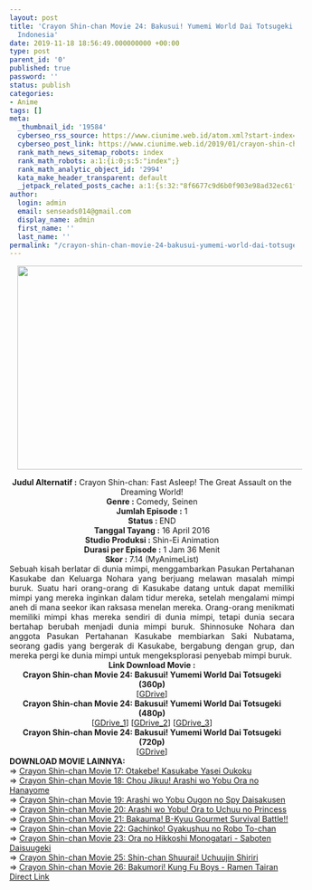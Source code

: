 ```yaml
---
layout: post
title: 'Crayon Shin-chan Movie 24: Bakusui! Yumemi World Dai Totsugeki Movie Subtitle
  Indonesia'
date: 2019-11-18 18:56:49.000000000 +00:00
type: post
parent_id: '0'
published: true
password: ''
status: publish
categories:
- Anime
tags: []
meta:
  _thumbnail_id: '19584'
  cyberseo_rss_source: https://www.ciunime.web.id/atom.xml?start-index=2401&max-results=150
  cyberseo_post_link: https://www.ciunime.web.id/2019/01/crayon-shin-chan-movie-24-bakusui.html
  rank_math_news_sitemap_robots: index
  rank_math_robots: a:1:{i:0;s:5:"index";}
  rank_math_analytic_object_id: '2994'
  kata_make_header_transparent: default
  _jetpack_related_posts_cache: a:1:{s:32:"8f6677c9d6b0f903e98ad32ec61f8deb";a:2:{s:7:"expires";i:1653190905;s:7:"payload";a:0:{}}}
author:
  login: admin
  email: senseads014@gmail.com
  display_name: admin
  first_name: ''
  last_name: ''
permalink: "/crayon-shin-chan-movie-24-bakusui-yumemi-world-dai-totsugeki-movie-subtitle-indonesia/"
---
```

<div class="separator" style="clear: both; text-align: center;"><a href="https://3.bp.blogspot.com/-5D2kT_rM0v0/XEiXzU2K7EI/AAAAAAAAIFs/8Y-LEfV0r1Ig-1g3CMUn_Rgp5QXq4LL8gCLcBGAs/s1600/Crayon%2BShin-chan%2BMovie%2B24%2B-%2BBakusui%2521%2BYumemi%2BWorld%2BDai%2BTotsugeki.jpg" imageanchor="1" style="margin-left: 1em; margin-right: 1em;"><img border="0" data-original-height="720" data-original-width="1280" height="360" src="{{ site.baseurl }}/assets/2019/11/Crayon%2BShin-chan%2BMovie%2B24%2B-%2BBakusui%2521%2BYumemi%2BWorld%2BDai%2BTotsugeki.jpg" width="640" /></a></div>
<div class="separator" style="clear: both; text-align: center;"></div>
<p>
<div style="text-align: center;"><b>Judul</b><b><b> Alternatif </b>:</b> Crayon Shin-chan: Fast Asleep! The Great Assault on the Dreaming World!</div>
<div style="text-align: center;"><b><b>Genre :</b></b> Comedy, Seinen</div>
<div style="text-align: center;"><b>Jumlah Episode :</b> 1<br /><b>Status :&nbsp;</b>END<br /><b>Tanggal Tayang :</b> 16 April 2016<br /><b>Studio Produksi : </b>Shin-Ei Animation<br /><b>Durasi per Episode :</b> 1 Jam 36 Menit</div>
<div style="text-align: center;"><b>Skor :</b> 7.14 (MyAnimeList)</div>
<div style="text-align: center;"></div>
<div style="text-align: justify;">Sebuah kisah berlatar di dunia mimpi, menggambarkan Pasukan Pertahanan Kasukabe dan Keluarga Nohara yang berjuang melawan masalah mimpi buruk. Suatu hari orang-orang di Kasukabe datang untuk dapat memiliki mimpi yang mereka inginkan dalam tidur mereka, setelah mengalami mimpi aneh di mana seekor ikan raksasa menelan mereka. Orang-orang menikmati memiliki mimpi khas mereka sendiri di dunia mimpi, tetapi dunia secara bertahap berubah menjadi dunia mimpi buruk. Shinnosuke Nohara dan anggota Pasukan Pertahanan Kasukabe membiarkan Saki Nubatama, seorang gadis yang bergerak di Kasukabe, bergabung dengan grup, dan mereka pergi ke dunia mimpi untuk mengeksplorasi penyebab mimpi buruk.</div>
<div style="text-align: justify;"></div>
<div style="text-align: justify;"></div>
<div style="text-align: center;"><b>Link Download Movie :</b></div>
<div style="text-align: center;">
<div style="text-align: center;">
<div style="text-align: center;"><b>Crayon Shin-chan Movie 24: Bakusui! Yumemi World Dai Totsugeki (360p)</b></div>
</div>
<div style="text-align: center;">
<div style="text-align: center;">[<a href="https://drive.google.com/uc?export=download&amp;id=1hI2EvBmTP3bhqCkA7_uysa8r_9KZPXnt" target="_blank" rel="noopener">GDrive</a>]</div>
<div style="text-align: center;">
<div style="text-align: center;"></div>
</div>
</div>
</div>
<div style="text-align: center;"><b>Crayon Shin-chan Movie 24: Bakusui! Yumemi World Dai Totsugeki (480p)</b><br />[<a href="https://drive.google.com/uc?id=1Axjd65XuGoJKcqHfh0OPzQEYUYvBGIZe" target="_blank" rel="noopener">GDrive_1</a>] [<a href="https://drive.google.com/uc?id=1VMaLJBlXnM0kWeuZyTS05HS6NtfLlr45" target="_blank" rel="noopener">GDrive_2</a>] [<a href="https://drive.google.com/uc?export=download&amp;id=1wV53iuf_eBEUGEmodXW5ymWOSuUUHyDt" target="_blank" rel="noopener">GDrive_3</a>]</div>
<div style="text-align: center;">
<div style="text-align: center;"><b>Crayon Shin-chan Movie 24: Bakusui! Yumemi World Dai Totsugeki (720p)</b></div>
<div style="text-align: center;">[<a href="https://drive.google.com/uc?export=download&amp;id=1KDs78zHpjUsSGRgakCVQmlVi3nXYDMpS" target="_blank" rel="noopener">GDrive</a>]
<div style="text-align: left;">
<div style="text-align: left;"></div>
<div style="text-align: left;"><b>DOWNLOAD MOVIE LAINNYA:</b></div>
<div style="text-align: left;">=&gt;&nbsp;<a href="https://www.ciunime.web.id/2019/01/crayon-shin-chan-movie-17-otakebe.html" target="_blank" rel="noopener">Crayon Shin-chan Movie 17: Otakebe! Kasukabe Yasei Oukoku</a></div>
<div style="text-align: left;">=&gt;&nbsp;<a href="https://www.ciunime.web.id/2019/08/crayon-shin-chan-movie-18-chou-jikuu.html" target="_blank" rel="noopener">Crayon Shin-chan Movie 18: Chou Jikuu! Arashi wo Yobu Ora no Hanayome</a></div>
<div style="text-align: left;">=&gt;&nbsp;<a href="https://www.ciunime.web.id/2019/01/crayon-shin-chan-movie-19-arashi-wo.html" target="_blank" rel="noopener">Crayon Shin-chan Movie 19: Arashi wo Yobu Ougon no Spy Daisakusen</a></div>
<div style="text-align: left;">=&gt;&nbsp;<a href="https://www.ciunime.web.id/2019/01/crayon-shin-chan-movie-20-arashi-wo.html" target="_blank" rel="noopener">Crayon Shin-chan Movie 20: Arashi wo Yobu! Ora to Uchuu no Princess</a></div>
<div style="text-align: left;">=&gt;&nbsp;<a href="https://www.ciunime.web.id/2019/08/crayon-shin-chan-movie-21-bakauma-b.html" target="_blank" rel="noopener">Crayon Shin-chan Movie 21: Bakauma! B-Kyuu Gourmet Survival Battle!!</a></div>
<div style="text-align: left;">=&gt;&nbsp;<a href="https://www.ciunime.web.id/2019/08/crayon-shin-chan-movie-22-gachinko.html" target="_blank" rel="noopener">Crayon Shin-chan Movie 22: Gachinko! Gyakushuu no Robo To-chan</a></div>
<div style="text-align: left;">=&gt;&nbsp;<a href="https://www.ciunime.web.id/2019/01/crayon-shin-chan-movie-23-ora-no.html" target="_blank" rel="noopener">Crayon Shin-chan Movie 23: Ora no Hikkoshi Monogatari - Saboten Daisuugeki</a></div>
<div style="text-align: left;">=&gt;&nbsp;<a href="https://www.ciunime.web.id/2019/01/crayon-shin-chan-movie-25-shin-chan.html" target="_blank" rel="noopener">Crayon Shin-chan Movie 25: Shin-chan Shuurai! Uchuujin Shiriri</a></div>
<div style="text-align: left;">=&gt;&nbsp;<a href="https://www.ciunime.web.id/2019/08/crayon-shin-chan-movie-26-bakumori-kung.html" target="_blank" rel="noopener">Crayon Shin-chan Movie 26: Bakumori! Kung Fu Boys - Ramen Tairan</a></div>
<div style="text-align: left;"></div>
</div>
</div>
</div>
<link rel="stylesheet" href="https://cdnjs.cloudflare.com/ajax/libs/font-awesome/4.7.0/css/font-awesome.min.css" />
<div class="divbtn"> <a href="https://handymansurrender.com/fihup8buzv?key=94550f7ce39444073321dde3b8782f97" class="btn"><i class="fa fa-download"></i> Direct Link</a> </div>
